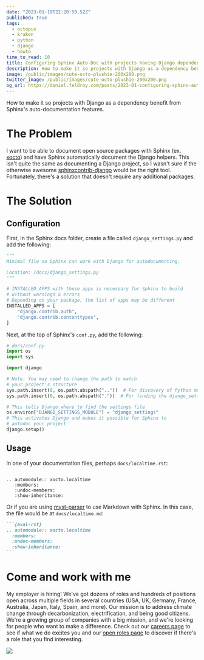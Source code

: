```yaml
---
date: "2023-01-19T22:20:50.52Z"
published: true
tags:
  - octopus
  - kraken
  - python
  - django
  - howto
time_to_read: 10
title: Configuring Sphinx Auto-Doc with projects having Django dependencies
description: How to make it so projects with Django as a dependency benefit from Sphinx's auto-documentation features.
image: /public/images/cute-octo-plushie-200x200.png
twitter_image: /public/images/cute-octo-plushie-200x200.png
og_url: https://daniel.feldroy.com/posts/2023-01-configuring-sphinx-auto-doc-with-django
---
```


How to make it so projects with Django as a dependency benefit from Sphinx's auto-documentation features.

# The Problem

I want to be able to document open source packages with Sphinx (ex. [xocto](https://github.com/octoenergy/xocto)) and have Sphinx automatically document the Django helpers. This isn't quite the same as documenting a Django project, so I wasn't sure if the otherwise awesome [sphinxcontrib-django](https://sphinxcontrib-django.readthedocs.io/) would be the right tool. Fortunately, there's a solution that doesn't require any additional packages.

# The Solution

## Configuration

First, in the Sphinx docs folder, create a file called `django_settings.py` and add the following:

```python
"""
Minimal file so Sphinx can work with Django for autodocumenting.

Location: /docs/django_settings.py
"""

# INSTALLED_APPS with these apps is necessary for Sphinx to build
# without warnings & errors
# Depending on your package, the list of apps may be different
INSTALLED_APPS = [
    "django.contrib.auth",
    "django.contrib.contenttypes",
]
```

Next, at the top of Sphinx's `conf.py`, add the following:

```python
# docs/conf.py
import os
import sys

import django

# Note: You may need to change the path to match
# your project's structure
sys.path.insert(0, os.path.abspath(".."))  # For discovery of Python modules
sys.path.insert(0, os.path.abspath("."))  # For finding the django_settings.py file

# This tells Django where to find the settings file
os.environ["DJANGO_SETTINGS_MODULE"] = "django_settings"
# This activates Django and makes it possible for Sphinx to
# autodoc your project
django.setup()
```

## Usage

In one of your documentation files, perhaps `docs/localtime.rst`:

```plaintext

.. automodule:: xocto.localtime
   :members:
   :undoc-members:
   :show-inheritance:
```

Or if you are using [myst-parser](https://myst-parser.readthedocs.io/) to use Markdown with Sphinx. In this case, the file would be at `docs/localtime.md`:

````markdown
```{eval-rst}
.. automodule:: xocto.localtime
  :members:
  :undoc-members:
  :show-inheritance:
```
````

# Come and work with me

My employer is hiring! We've got dozens of roles and hundreds of positions open across multiple fields in several countries (USA, UK, Germany, France, Australia, Japan, Italy, Spain, and more). Our mission is to address climate change through decarbonization, electrification, and being good citizens. We're a growing group of companies with a big mission, and we're looking for people who want to make a difference. Check out our [careers page](https://octopus.energy/careers/) to see if what we do excites you and our [open roles page](https://octopus.energy/careers/join-us/) to discover if there's a role that you find interesting.

[![](https://f004.backblazeb2.com/file/daniel-feldroy-com/public/images/cute-octo-plushie-200x200.png)](https://octopus.energy/careers/)
